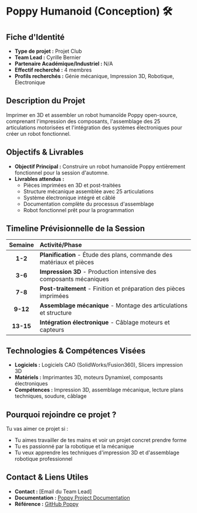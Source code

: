 # Poppy Humanoid (Conception) 🛠️

## Fiche d'Identité

*   **Type de projet :** Projet Club
*   **Team Lead :** Cyrille Bernier
*   **Partenaire Académique/Industriel :** N/A
*   **Effectif recherché :** 4 membres
*   **Profils recherchés :** Génie mécanique, Impression 3D, Robotique, Électronique

## Description du Projet

Imprimer en 3D et assembler un robot humanoïde Poppy open-source, comprenant l'impression des composants, l'assemblage des 25 articulations motorisées et l'intégration des systèmes électroniques pour créer un robot fonctionnel.

## Objectifs & Livrables

*   **Objectif Principal :** Construire un robot humanoïde Poppy entièrement fonctionnel pour la session d'automne.
*   **Livrables attendus :**
    *   Pièces imprimées en 3D et post-traitées
    *   Structure mécanique assemblée avec 25 articulations
    *   Système électronique intégré et câblé
    *   Documentation complète du processus d'assemblage
    *   Robot fonctionnel prêt pour la programmation

## Timeline Prévisionnelle de la Session

| Semaine | Activité/Phase |
| :-----: | :------------- |
|  **1-2**  | **Planification** - Étude des plans, commande des matériaux et pièces |
|  **3-6**  | **Impression 3D** - Production intensive des composants mécaniques |
|  **7-8**  | **Post-traitement** - Finition et préparation des pièces imprimées |
|  **9-12** | **Assemblage mécanique** - Montage des articulations et structure |
|  **13-15**| **Intégration électronique** - Câblage moteurs et capteurs |

## Technologies & Compétences Visées

*   **Logiciels :** Logiciels CAO (SolidWorks/Fusion360), Slicers impression 3D
*   **Matériels :** Imprimantes 3D, moteurs Dynamixel, composants électroniques
*   **Compétences :** Impression 3D, assemblage mécanique, lecture plans techniques, soudure, câblage

## Pourquoi rejoindre ce projet ?

Tu vas aimer ce projet si :
*   Tu aimes travailler de tes mains et voir un projet concret prendre forme
*   Tu es passionné par la robotique et la mécanique
*   Tu veux apprendre les techniques d'impression 3D et d'assemblage robotique professionnel

## Contact & Liens Utiles
*   **Contact :** [Email du Team Lead]
*   **Documentation :** [Poppy Project Documentation](https://docs.poppy-project.org/)
*   **Référence :** [GitHub Poppy](https://github.com/poppy-project)
